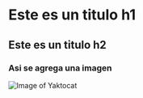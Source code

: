 # Este es un titulo h1
## Este es un titulo h2
### Asi se agrega una imagen
![Image of Yaktocat](https://octodex.github.com/images/yaktocat.png)
